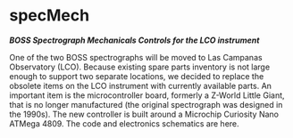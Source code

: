 # specMech
**_BOSS Spectrograph Mechanicals Controls for the LCO instrument_**

  One of the two BOSS spectrographs will be moved to Las Campanas Observatory (LCO). Because existing spare parts inventory is not large enough to support two separate locations, we decided to replace the obsolete items on the LCO instrument with currently available parts. An important item is the microcontroller board, formerly a Z-World Little Giant, that is no longer manufactured (the original spectrograph was designed in the 1990s).
  The new controller is built around a Microchip Curiosity Nano ATMega 4809. The code and electronics schematics are here.
